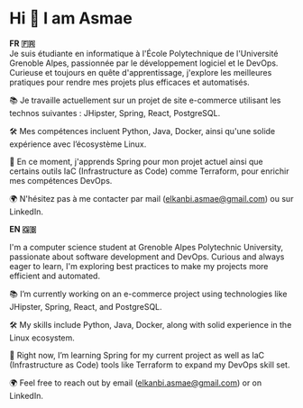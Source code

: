 # Hi 👋 I am Asmae

**FR 🇫🇷**  
Je suis étudiante en informatique à l'École Polytechnique de l'Université Grenoble Alpes, passionnée par le développement logiciel et le DevOps. Curieuse et toujours en quête d'apprentissage, j'explore les meilleures pratiques pour rendre mes projets plus efficaces et automatisés.  

📚 Je travaille actuellement sur un projet de site e-commerce utilisant les technos suivantes : JHipster, Spring, React, PostgreSQL.

🛠️ Mes compétences incluent Python, Java, Docker, ainsi qu'une solide expérience avec l’écosystème Linux.  

🌱 En ce moment, j'apprends Spring pour mon projet actuel ainsi que certains outils IaC (Infrastructure as Code) comme Terraform, pour enrichir mes compétences DevOps.

🌍 N'hésitez pas à me contacter par mail (elkanbi.asmae@gmail.com) ou sur LinkedIn.

**EN 🇬🇧**

I'm a computer science student at Grenoble Alpes Polytechnic University, passionate about software development and DevOps. Curious and always eager to learn, I'm exploring best practices to make my projects more efficient and automated.

📚 I’m currently working on an e-commerce project using technologies like JHipster, Spring, React, and PostgreSQL.

🛠️ My skills include Python, Java, Docker, along with solid experience in the Linux ecosystem.

🌱 Right now, I’m learning Spring for my current project as well as IaC (Infrastructure as Code) tools like Terraform to expand my DevOps skill set.

🌍 Feel free to reach out by email (elkanbi.asmae@gmail.com) or on LinkedIn.

